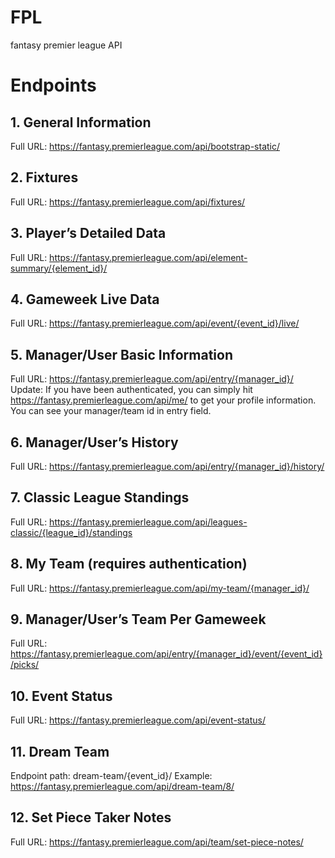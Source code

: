 # FPL
fantasy premier league API 
# Endpoints
## 1. General Information
Full URL: https://fantasy.premierleague.com/api/bootstrap-static/
## 2. Fixtures
Full URL: https://fantasy.premierleague.com/api/fixtures/
## 3. Player’s Detailed Data
Full URL: https://fantasy.premierleague.com/api/element-summary/{element_id}/
## 4. Gameweek Live Data
Full URL: https://fantasy.premierleague.com/api/event/{event_id}/live/
## 5. Manager/User Basic Information
Full URL: https://fantasy.premierleague.com/api/entry/{manager_id}/
Update: If you have been authenticated, you can simply hit https://fantasy.premierleague.com/api/me/ to get your profile information. You can see your manager/team id in entry field.
## 6. Manager/User’s History
Full URL: https://fantasy.premierleague.com/api/entry/{manager_id}/history/
## 7. Classic League Standings
Full URL: https://fantasy.premierleague.com/api/leagues-classic/{league_id}/standings
## 8. My Team (requires authentication)
Full URL: https://fantasy.premierleague.com/api/my-team/{manager_id}/
## 9. Manager/User’s Team Per Gameweek
Full URL: https://fantasy.premierleague.com/api/entry/{manager_id}/event/{event_id}/picks/
## 10. Event Status
Full URL: https://fantasy.premierleague.com/api/event-status/
## 11. Dream Team
Endpoint path: dream-team/{event_id}/
Example: https://fantasy.premierleague.com/api/dream-team/8/
## 12. Set Piece Taker Notes
Full URL: https://fantasy.premierleague.com/api/team/set-piece-notes/

